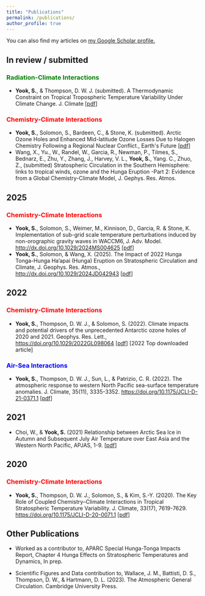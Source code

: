 ```yaml
---
title: "Publications"
permalink: /publications/
author_profile: true
---
```

You can also find my articles on <u><a href="https://scholar.google.com/citations?user=mvtir2cAAAAJ&hl=en&oi=ao">my Google Scholar profile</a>.</u>

## In review / submitted
### <span style="color:green">Radiation-Climate Interactions</span>
* **Yook, S.**, & Thompson, D. W. J. (submitted).  A Thermodynamic Constraint on Tropical Tropospheric Temperature Variability Under Climate Change. J. Climate \[[pdf](http://shimyook.github.io/files/JC2025.pdf)\]
### <span style="color:red">Chemistry-Climate Interactions</span>
* **Yook, S.**, Solomon, S., Bardeen, C., & Stone, K. (submitted). Arctic Ozone Holes and Enhanced Mid-latitude Ozone Losses Due to Halogen Chemistry Following a Regional Nuclear Conflict., Earth's Future \[[pdf](http://shimyook.github.io/files/EF2025.pdf)\]
* Wang, X., Yu., W., Randel, W., Garcia, R., Newman, P., Tilmes, S., Bednarz, E., Zhu, Y., Zhang, J., Harvey, V. L., **Yook, S.**, Yang. C., Zhuo, Z., (submitted) Stratospheric Circulation in the Southern Hemisphere: links to tropical winds, ozone and the Hunga Eruption -Part 2: Evidence from a Global Chemistry-Climate Model, J. Gephys. Res. Atmos.
 
## 2025
### <span style="color:red">Chemistry-Climate Interactions</span>
* **Yook, S.**, Solomon, S., Weimer, M., Kinnison, D., Garcia, R. & Stone, K. Implementation of sub-grid scale temperature perturbations induced by non-orographic gravity waves in WACCM6, J. Adv. Model. <u><a href="http://dx.doi.org/10.1029/2024MS004625">http://dx.doi.org/10.1029/2024MS004625</a></u> \[[pdf](http://shimyook.github.io/files/JAMES2025.pdf)\]
* **Yook, S.**, Solomon, & Wang, X. (2025). The Impact of 2022 Hunga Tonga-Hunga Ha’apai (Hunga) Eruption on Stratospheric Circulation and Climate, J. Geophys. Res. Atmos., <u><a href="http://dx.doi.org/10.1029/2024JD042943">http://dx.doi.org/10.1029/2024JD042943</a></u> \[[pdf](http://shimyook.github.io/files/JGR2025.pdf)\]

## 2022
### <span style="color:red">Chemistry-Climate Interactions</span>
* **Yook, S.**, Thompson, D. W. J., & Solomon, S. (2022). Climate impacts and potential drivers of the unprecedented Antarctic ozone holes of 2020 and 2021. Geophys. Res. Lett., <u><a href="https://doi.org/10.1029/2022GL098064">https://doi.org/10.1029/2022GL098064</a></u> \[[pdf](http://shimyook.github.io/files/GRL2022.pdf)\] [2022 Top downloaded article]
### <span style="color:blue">Air-Sea Interactions</span>
* **Yook, S.**, Thompson, D. W. J., Sun, L., & Patrizio, C. R. (2022). The atmospheric response to western North Pacific sea-surface temperature anomalies. J. Climate, 35(11), 3335-3352. <u><a href="https://doi.org/10.1175/JCLI-D-21-0371.1">https://doi.org/10.1175/JCLI-D-21-0371.1</a></u> \[[pdf](http://shimyook.github.io/files/JCL2022.pdf)\]

## 2021
* Choi, W., & **Yook, S.** (2021) Relationship between Arctic Sea Ice in Autumn and Subsequent July Air Temperature over East Asia and the Western North Pacific, APJAS, 1-9.
\[[pdf](http://shimyook.github.io/files/ChoiYook_2021APJAS.pdf)\]

## 2020
### <span style="color:red">Chemistry-Climate Interactions</span>
* **Yook, S.**, Thompson, D. W. J., Solomon, S., & Kim, S.-Y. (2020). The Key Role of Coupled Chemistry–Climate Interactions in Tropical Stratospheric Temperature Variability. J. Climate, 33(17), 7619-7629. <u><a href="https://doi.org/10.1175/JCLI-D-20-0071.1">https://doi.org/10.1175/JCLI-D-20-0071.1</a></u> \[[pdf](http://shimyook.github.io/files/JCL2020.pdf)\]



## Other Publications
* Worked as a contributor to, APARC Special Hunga-Tonga Impacts Report, Chapter 4 Hunga Effects on Stratospheric Temperatures and Dynamics, In prep.

* Scientific Figures and Data contribution to, Wallace, J. M., Battisti, D. S., Thompson, D. W., & Hartmann, D. L. (2023). The Atmospheric General Circulation. Cambridge University Press.
